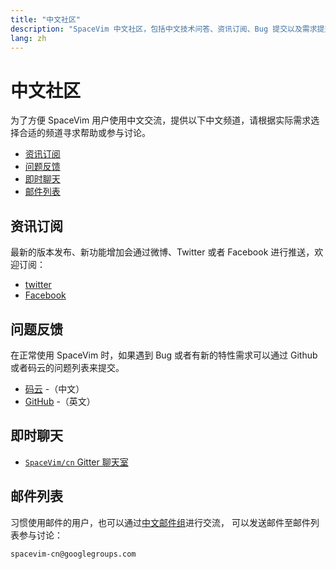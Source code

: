 ```yaml
---
title: "中文社区"
description: "SpaceVim 中文社区，包括中文技术问答、资讯订阅、Bug 提交以及需求提交，让沟通更加便利。"
lang: zh
---
```


# 中文社区

为了方便 SpaceVim 用户使用中文交流，提供以下中文频道，请根据实际需求选择合适的频道寻求帮助或参与讨论。

<!-- vim-markdown-toc GFM -->

- [资讯订阅](#资讯订阅)
- [问题反馈](#问题反馈)
- [即时聊天](#即时聊天)
- [邮件列表](#邮件列表)

<!-- vim-markdown-toc -->

## 资讯订阅

最新的版本发布、新功能增加会通过微博、Twitter 或者 Facebook 进行推送，欢迎订阅：

- <i class="fab fa-twitter"></i> [twitter](https://twitter.com/SpaceVim)
- <i class="fab fa-facebook"></i> [Facebook](https://www.facebook.com/SpaceVim)

## 问题反馈

在正常使用 SpaceVim 时，如果遇到 Bug 或者有新的特性需求可以通过 Github 或者码云的问题列表来提交。

- [码云](https://gitee.com/spacevim/SpaceVim/issues) -（中文）
- [GitHub](https://github.com/SpaceVim/SpaceVim) -（英文）

## 即时聊天

- <i class="fab fa-gitter"></i> [`SpaceVim/cn` Gitter 聊天室](https://gitter.im/SpaceVim/cn)

## 邮件列表

习惯使用邮件的用户，也可以通过[中文邮件组](https://groups.google.com/forum/#!forum/spacevim-cn)进行交流，
可以发送邮件至邮件列表参与讨论：

```
spacevim-cn@googlegroups.com
```

